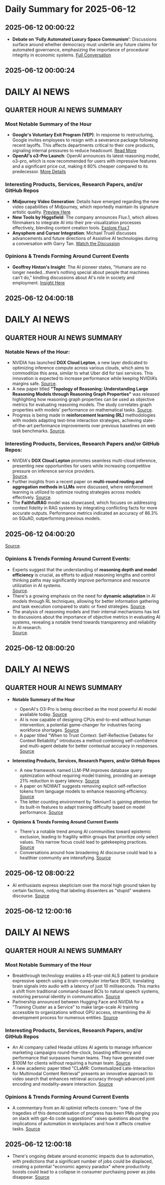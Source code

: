 # Daily Summary for 2025-06-12

## 2025-06-12 00:00:22

- **Debate on 'Fully Automated Luxury Space Communism'**: Discussions surface around whether democracy must underlie any future claims for automated governance, emphasizing the importance of procedural integrity in economic systems. [Full Conversation](https://x.com/i/web/status/1932917069923955166)

## 2025-06-12 00:00:24

# DAILY AI NEWS

## QUARTER HOUR AI NEWS SUMMARY

### Most Notable Summary of the Hour
- **Google's Voluntary Exit Program (VEP)**: In response to restructuring, Google invites employees to resign with a severance package following recent layoffs. This affects departments critical to their core products, signaling internal pressures to reduce headcount. [Read More](https://x.com/i/web/status/1932945986831462676)
- **OpenAI's o3-Pro Launch**: OpenAI announces its latest reasoning model, o3-pro, which is now recommended for users with impressive features and a significant price cut, making it 80% cheaper compared to its predecessor. [More Details](https://x.com/i/web/status/1932923373861884120)

### Interesting Products, Services, Research Papers, and/or GitHub Repos
- **Midjourney Video Generation**: Details have emerged regarding the new video capabilities of Midjourney, which reportedly maintain its signature artistic quality. [Preview Here](https://x.com/i/web/status/1932918439129104483)
- **New Tools by Higgsfield**: The company announces Flux.1, which allows filmmakers to integrate AI into their pre-visualization processes effectively, blending content creation tools. [Explore Flux.1](https://x.com/i/web/status/1932912903855972807)
- **Anysphere and Cursor Integration**: Michael Truell discusses advancements and future directions of Assistive AI technologies during a conversation with Garry Tan. [Watch the Discussion](https://x.com/i/web/status/1932941366826561825)

### Opinions & Trends Forming Around Current Events
- **Geoffrey Hinton's Insight**: The AI pioneer states, "Humans are no longer needed…there’s nothing special about people that machines can’t do," kindling discussions about AI's role in society and employment. [Insight Here](https://x.com/i/web/status/1932915415237251559)

## 2025-06-12 04:00:18

# DAILY AI NEWS

## QUARTER HOUR AI NEWS SUMMARY

### Notable News of the Hour:
- NVIDIA has launched **DGX Cloud Lepton**, a new layer dedicated to optimizing inference compute across various clouds, which aims to commoditize this area, similar to what Uber did for taxi services. This innovation is expected to increase performance while keeping NVIDIA’s margins safe. 
  [Source](https://x.com/i/web/status/1932961653600985152).
- A new paper titled **"Topology of Reasoning: Understanding Large Reasoning Models through Reasoning Graph Properties"** was released highlighting how reasoning graph properties can be used as objective metrics for evaluating reasoning models. The study correlates graph properties with models' performance on mathematical tasks. 
  [Source](https://x.com/i/web/status/1933011376198529434).
- Progress is being made in **reinforcement learning (RL)** methodologies with models adapting test-time interaction strategies, achieving state-of-the-art performance improvements over previous baselines on web task benchmarks. 
  [Source](https://x.com/i/web/status/1932997032710672771).

### Interesting Products, Services, Research Papers and/or GitHub Repos:
- NVIDIA's **DGX Cloud Lepton** promotes seamless multi-cloud inference, presenting new opportunities for users while increasing competitive pressure on inference service providers.  
  [Source](https://x.com/i/web/status/1932961653600985152).
- Further insights from a recent paper on **multi-round routing and aggregation methods in LLMs** were discussed, where reinforcement learning is utilized to optimize routing strategies across models effectively. 
  [Source](https://x.com/i/web/status/1932977402600194270).
- The **FaithfulRAG** model was showcased, which focuses on addressing context fidelity in RAG systems by integrating conflicting facts for more accurate outputs. Performance metrics indicated an accuracy of 86.3% on SQuAD, outperforming previous models.

## 2025-06-12 04:00:20

[Source](https://x.com/i/web/status/1932952375997968869).

### Opinions & Trends Forming Around Current Events:
- Experts suggest that the understanding of **reasoning depth and model efficiency** is crucial, as efforts to adjust reasoning lengths and control thinking paths may significantly improve performance and resource utilization in AI systems.  
  [Source](https://x.com/i/web/status/1932956079698407607).
- There's a growing emphasis on the need for **dynamic adaptation** in AI models through RL techniques, allowing for better information gathering and task execution compared to static or fixed strategies. 
  [Source](https://x.com/i/web/status/1932997032710672771).
- The analysis of reasoning models and their internal mechanisms has led to discussions about the importance of objective metrics in evaluating AI systems, revealing a notable trend towards transparency and reliability in AI research.  
  [Source](https://x.com/i/web/status/1933011376198529434).

## 2025-06-12 08:00:20

# DAILY AI NEWS

## QUARTER HOUR AI NEWS SUMMARY

- **Notable Summary of the Hour**  
  - OpenAI's O3-Pro is being described as the most powerful AI model available today. [Source](https://x.com/i/web/status/1933067479766483441)  
  - AI is now capable of designing CPUs end-to-end without human intervention; a potential game-changer for industries facing workforce shortages. [Source](https://x.com/i/web/status/1933067414477946948)  
  - A paper titled "When to Trust Context: Self-Reflective Debates for Context Reliability" introduces a method combining self-confidence and multi-agent debate for better contextual accuracy in responses. [Source](https://x.com/i/web/status/1933063218005524687)  

- **Interesting Products, Services, Research Papers, and/or GitHub Repos**  
  - A new framework named LLM-PM improves database query optimization without requiring model training, providing an average 21% reduction in query latency. [Source](https://x.com/i/web/status/1933027985977950633)  
  - A paper on NOWAIT suggests removing explicit self-reflection tokens from language models to enhance reasoning efficiency. [Source](https://x.com/i/web/status/1933043085308477875)  
  - The letter counting environment by Teknium1 is gaining attention for its built-in features to adapt training difficulty based on model performance. [Source](https://x.com/i/web/status/1933068578070409357)  

- **Opinions & Trends Forming Around Current Events**  
  - There's a notable trend among AI communities toward epistemic exclusion, leading to fragility within groups that prioritize only select values. This narrow focus could lead to gatekeeping practices. [Source](https://x.com/i/web/status/1933063824015241651)  
  - Conversations around how broadening AI discourse could lead to a healthier community are intensifying. [Source](https://x.com/i/web/status/1933069624469320022)

## 2025-06-12 08:00:22

- AI enthusiasts express skepticism over the moral high ground taken by certain factions, noting that labeling dissenters as "stupid" weakens discourse. [Source](https://x.com/i/web/status/1933071327461888024)

## 2025-06-12 12:00:16

# DAILY AI NEWS

## QUARTER HOUR AI NEWS SUMMARY

### Most Notable Summary of the Hour
- Breakthrough technology enables a 45-year-old ALS patient to produce expressive speech using a brain-computer interface (BCI), translating brain signals into audio with a latency of just 10 milliseconds. This marks a shift from traditional command-based BCIs to natural speech systems, restoring personal identity in communication. [Source](https://x.com/i/web/status/1933094038816858372)
- Partnership announced between Hugging Face and NVIDIA for a "Training Cluster as a Service" to make large-scale AI training accessible to organizations without GPU access, streamlining the AI development process for numerous entities. [Source](https://x.com/i/web/status/1933115814913200237)

### Interesting Products, Services, Research Papers, and/or GitHub Repos
- An AI company called Headai utilizes AI agents to manage influencer marketing campaigns round-the-clock, boasting efficiency and performance that surpasses human teams. They have generated over $100M for clients without requiring a human team. [Source](https://x.com/i/web/status/1933124514956939293)
- A new academic paper titled "CLaMR: Contextualized Late-Interaction for Multimodal Content Retrieval" presents an innovative approach to video search that enhances retrieval accuracy through advanced joint encoding and modality-aware interaction. [Source](https://x.com/i/web/status/1933098309788549622)

### Opinions & Trends Forming Around Current Events
- A commentary from an AI optimist reflects concern: "one of the tragedies of this democratisation of progress has been PMs pinging you on slack with gpt-4o code suggestions" raises questions about the implications of automation in workplaces and how it affects creative tasks. [Source](https://x.com/i/web/status/1933131249083875373)

## 2025-06-12 12:00:18

- There's ongoing debate around economic impacts due to automation, with predictions that a significant number of jobs could be displaced, creating a potential "economic agency paradox" where productivity boosts could lead to a collapse in consumer purchasing power as jobs disappear. [Source](https://x.com/i/web/status/1933103467150594205)

